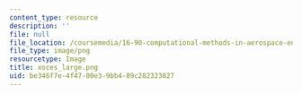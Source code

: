 ```yaml
---
content_type: resource
description: ''
file: null
file_location: /coursemedia/16-90-computational-methods-in-aerospace-engineering-spring-2014/be346f7e4f4700e39bb489c282323827_xoces_large.png
file_type: image/png
resourcetype: Image
title: xoces_large.png
uid: be346f7e-4f47-00e3-9bb4-89c282323827
---
```

